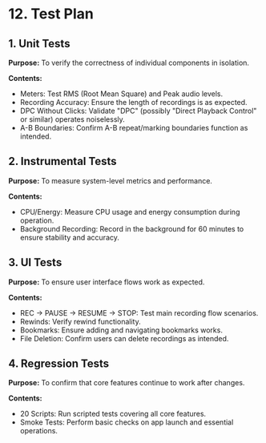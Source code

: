# 12. Test Plan

## 1. Unit Tests

**Purpose:** To verify the correctness of individual components in isolation.

**Contents:**

- Meters: Test RMS (Root Mean Square) and Peak audio levels.
- Recording Accuracy: Ensure the length of recordings is as expected.
- DPC Without Clicks: Validate "DPC" (possibly "Direct Playback Control" or similar) operates noiselessly.
- A-B Boundaries: Confirm A-B repeat/marking boundaries function as intended.

## 2. Instrumental Tests

**Purpose:** To measure system-level metrics and performance.

**Contents:**

- CPU/Energy: Measure CPU usage and energy consumption during operation.
- Background Recording: Record in the background for 60 minutes to ensure stability and accuracy.

## 3. UI Tests

**Purpose:** To ensure user interface flows work as expected.

**Contents:**

- REC → PAUSE → RESUME → STOP: Test main recording flow scenarios.
- Rewinds: Verify rewind functionality.
- Bookmarks: Ensure adding and navigating bookmarks works.
- File Deletion: Confirm users can delete recordings as intended.

## 4. Regression Tests

**Purpose:** To confirm that core features continue to work after changes.

**Contents:**

- 20 Scripts: Run scripted tests covering all core features.
- Smoke Tests: Perform basic checks on app launch and essential operations.
